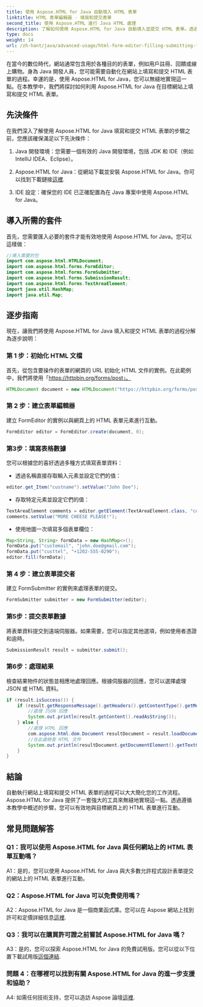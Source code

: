 ```yaml
---
title: 使用 Aspose.HTML for Java 自動填入 HTML 表單
linktitle: HTML 表單編輯器 - 填寫和提交表單
second_title: 使用 Aspose.HTML 進行 Java HTML 處理
description: 了解如何使用 Aspose.HTML for Java 自動填入並提交 HTML 表單。透過本教學簡化 Web 互動。
type: docs
weight: 14
url: /zh-hant/java/advanced-usage/html-form-editor-filling-submitting-forms/
---
```

在當今的數位時代，網站通常包含用於各種目的的表單，例如用戶註冊、回饋或線上購物。身為 Java 開發人員，您可能需要自動化在網站上填寫和提交 HTML 表單的過程。幸運的是，使用 Aspose.HTML for Java，您可以無縫地實現這一點。在本教學中，我們將探討如何利用 Aspose.HTML for Java 在目標網站上填寫和提交 HTML 表單。

## 先決條件

在我們深入了解使用 Aspose.HTML for Java 填寫和提交 HTML 表單的步驟之前，您應該確保滿足以下先決條件：

1. Java 開發環境：您需要一個有效的 Java 開發環境，包括 JDK 和 IDE（例如 IntelliJ IDEA、Eclipse）。

2.  Aspose.HTML for Java：從網站下載並安裝 Aspose.HTML for Java。你可以找到下載鏈接[這裡](https://releases.aspose.com/html/java/).

3. IDE 設定：確保您的 IDE 已正確配置為在 Java 專案中使用 Aspose.HTML for Java。

## 導入所需的套件

首先，您需要匯入必要的套件才能有效地使用 Aspose.HTML for Java。您可以這樣做：

```java
//導入需要的包
import com.aspose.html.HTMLDocument;
import com.aspose.html.forms.FormEditor;
import com.aspose.html.forms.FormSubmitter;
import com.aspose.html.forms.SubmissionResult;
import com.aspose.html.forms.TextAreaElement;
import java.util.HashMap;
import java.util.Map;
```

## 逐步指南

現在，讓我們將使用 Aspose.HTML for Java 填入和提交 HTML 表單的過程分解為逐步說明：

### 第 1 步：初始化 HTML 文檔

首先，從包含要操作的表單的網頁的 URL 初始化 HTML 文件的實例。在此範例中，我們將使用「https://httpbin.org/forms/post」。

```java
HTMLDocument document = new HTMLDocument("https://httpbin.org/forms/post");
```

### 第 2 步：建立表單編輯器

建立 FormEditor 的實例以與網頁上的 HTML 表單元素進行互動。

```java
FormEditor editor = FormEditor.create(document, 0);
```

### 第3步：填寫表格數據

您可以根據您的喜好透過多種方式填寫表單資料：

- 透過名稱直接存取輸入元素並設定它們的值：

```java
editor.get_Item("custname").setValue("John Doe");
```

- 存取特定元素並設定它們的值：

```java
TextAreaElement comments = editor.getElement(TextAreaElement.class, "comments");
comments.setValue("MORE CHEESE PLEASE!");
```

- 使用地圖一次填寫多個表單欄位：

```java
Map<String, String> formData = new HashMap<>();
formData.put("custemail", "john.doe@gmail.com");
formData.put("custtel", "+1202-555-0290");
editor.fill(formData);
```

### 第 4 步：建立表單提交者

建立 FormSubmitter 的實例來處理表單的提交。

```java
FormSubmitter submitter = new FormSubmitter(editor);
```

### 第5步：提交表單數據

將表單資料提交到遠端伺服器。如果需要，您可以指定其他選項，例如使用者憑證和逾時。

```java
SubmissionResult result = submitter.submit();
```

### 第6步：處理結果

檢查結果物件的狀態並相應地處理回應。根據伺服器的回應，您可以選擇處理 JSON 或 HTML 資料。

```java
if (result.isSuccess()) {
    if (result.getResponseMessage().getHeaders().getContentType().getMediaType().equals("application/json")) {
        //處理 JSON 回應
        System.out.println(result.getContent().readAsString());
    } else {
        //處理 HTML 回應
        com.aspose.html.dom.Document resultDocument = result.loadDocument();
        //在此處檢查 HTML 文件
        System.out.println(resultDocument.getDocumentElement().getTextContent());
    }
}
```

## 結論

自動執行網站上填寫和提交 HTML 表單的過程可以大大簡化您的工作流程。 Aspose.HTML for Java 提供了一套強大的工具來無縫地實現這一點。透過遵循本教學中概述的步驟，您可以有效地與目標網頁上的 HTML 表單進行互動。

## 常見問題解答

### Q1：我可以使用 Aspose.HTML for Java 與任何網站上的 HTML 表單互動嗎？

A1：是的，您可以使用 Aspose.HTML for Java 與大多數允許程式設計表單提交的網站上的 HTML 表單進行互動。

### Q2：Aspose.HTML for Java 可以免費使用嗎？

 A2：Aspose.HTML for Java 是一個商業函式庫。您可以在 Aspose 網站上找到許可和定價詳細信息[這裡](https://purchase.aspose.com/buy).

### Q3：我可以在購買許可證之前嘗試 Aspose.HTML for Java 嗎？

 A3：是的，您可以探索 Aspose.HTML for Java 的免費試用版。您可以從以下位置下載試用版[這個連結](https://releases.aspose.com/).

### 問題 4：在哪裡可以找到有關 Aspose.HTML for Java 的進一步支援和協助？

 A4: 如需任何技術支持，您可以造訪 Aspose 論壇[這裡](https://forum.aspose.com/).